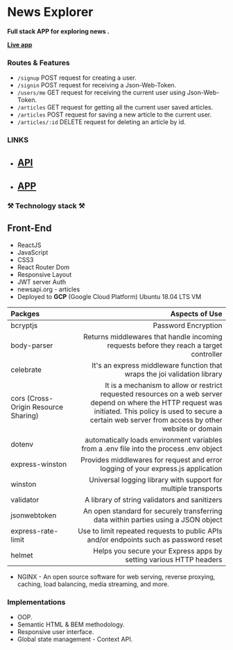 # News Explorer

**Full stack APP for exploring news .**

**[Live app](https://newsexplorer-tamir.students.nomoredomainssbs.ru)**

### Routes & Features

- `/signup` POST request for creating a user.
- `/signin` POST request for receiving a Json-Web-Token.
- `/users/me` GET request for receiving the current user using Json-Web-Token.
- `/articles` GET request for getting all the current user saved articles.
- `/articles` POST request for saving a new article to the current user.
- `/articles/:id` DELETE request for deleting an article by id.

### LINKS

- ## [API](https://api.newsexplorer-tamir.students.nomoredomainssbs.ru)

- ## [APP](https://newsexplorer-tamir.students.nomoredomainssbs.ru)

### ⚒ Technology stack ⚒

## Front-End

- ReactJS
- JavaScript
- CSS3
- React Router Dom
- Responsive Layout
- JWT server Auth
- newsapi.org - articles
- Deployed to **GCP** (Google Cloud Platform) Ubuntu 18.04 LTS VM

| Packges                              |                                                                                                                                                                                                       Aspects of Use |
| :----------------------------------- | -------------------------------------------------------------------------------------------------------------------------------------------------------------------------------------------------------------------: |
| bcryptjs                             |                                                                                                                                                                                                  Password Encryption |
| body-parser                          |                                                                                                                              Returns middlewares that handle incoming requests before they reach a target controller |
| celebrate                            |                                                                                                                                            It's an express middleware function that wraps the joi validation library |
| cors (Cross-Origin Resource Sharing) | It is a mechanism to allow or restrict requested resources on a web server depend on where the HTTP request was initiated. This policy is used to secure a certain web server from access by other website or domain |
| dotenv                               |                                                                                                                              automatically loads environment variables from a .env file into the process .env object |
| express-winston                      |                                                                                                                                    Provides middlewares for request and error logging of your express.js application |
| winston                              |                                                                                                                                                       Universal logging library with support for multiple transports |
| validator                            |                                                                                                                                                                        A library of string validators and sanitizers |
| jsonwebtoken                         |                                                                                                                                   An open standard for securely transferring data within parties using a JSON object |
| express-rate-limit                   |                                                                                                                                Use to limit repeated requests to public APIs and/or endpoints such as password reset |
| helmet                               |                                                                                                                                                   Helps you secure your Express apps by setting various HTTP headers |

- NGINX - An open source software for web serving, reverse proxying, caching, load balancing, media streaming, and more.

### Implementations

- OOP.
- Semantic HTML & BEM methodology.
- Responsive user interface.
- Global state management - Context API.
